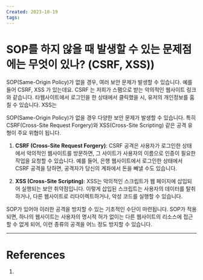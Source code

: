 ```yaml
---
Created: 2023-10-19
tags:
---
```

# SOP를 하지 않을 때 발생할 수 있는 문제점에는 무엇이 있나? (CSRF, XSS))

SOP(Same-Origin Policy)가 없을 경우, 여러 보안 문제가 발생할 수 있습니다. 예를 들어 CSRF, XSS 가 있는데요. CSRF 는 저희가 스팸으로 받는 악의적인 웹사이트 링크와 같습니다. 타웹사이트에서 로그인을 한 상태에서 클릭했을 시, 유저의 개인정보를 훔칠 수 있습니다. XSS는 



SOP(Same-Origin Policy)가 없을 경우 다양한 보안 문제가 발생할 수 있습니다. 특히 CSRF(Cross-Site Request Forgery)와 XSS(Cross-Site Scripting) 같은 공격 유형이 주요 위협이 됩니다.

1. **CSRF (Cross-Site Request Forgery)**: CSRF 공격은 사용자가 로그인한 상태에서 악의적인 웹사이트를 방문하면, 그 사이트가 사용자의 이름으로 인증이 필요한 작업을 요청할 수 있습니다. 예를 들어, 은행 웹사이트에서 로그인한 상태에서 CSRF 공격을 당하면, 공격자가 당신의 계좌에서 돈을 빼낼 수도 있습니다.
    
2. **XSS (Cross-Site Scripting)**: XSS는 악의적인 스크립트가 웹 페이지에 삽입되어 실행되는 보안 취약점입니다. 이렇게 삽입된 스크립트는 사용자의 데이터를 탈취하거나, 다른 웹사이트로 리다이렉트하거나, 악성 코드를 실행할 수 있습니다.
    

SOP가 있어야 이러한 공격을 방지할 수 있는 기초적인 수단이 마련됩니다. SOP가 적용되면, 하나의 웹사이트는 사용자의 명시적 허가 없이는 다른 웹사이트의 리소스에 접근할 수 없게 되어, 이런 종류의 공격을 어느 정도 방지할 수 있습니다.


---
# References
1. 